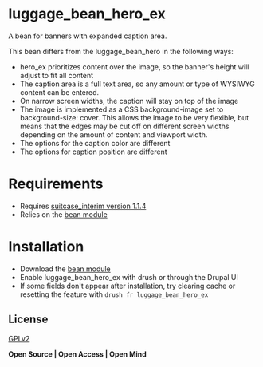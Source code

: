 # luggage_bean_hero_ex
A bean for banners with expanded caption area.  

This bean differs from the luggage_bean_hero in the following ways:
- hero_ex prioritizes content over the image, so the banner's height will adjust to fit all content
- The caption area is a full text area, so any amount or type of WYSIWYG content can be entered.
- On narrow screen widths, the caption will stay on top of the image
- The image is implemented as a CSS background-image set to background-size: cover. This allows the image to be very flexible, but means that the edges may be cut off on different screen widths depending on the amount of content and viewport width.
- The options for the caption color are different
- The options for caption position are different

# Requirements
- Requires [suitcase_interim version 1.1.4]
- Relies on the [bean module]

# Installation
- Download the [bean module]
- Enable luggage_bean_hero_ex with drush or through the Drupal UI
- If some fields don't appear after installation, try clearing cache or resetting the feature with `drush fr luggage_bean_hero_ex`

## License

[GPLv2]

**Open Source | Open Access | Open Mind**

[suitcase_interim version 1.1.4]:https://github.com/isubit/suitcase_interim/releases/tag/1.1.4
[bean module]:https://www.drupal.org/project/bean
[GPLv2]:http://www.gnu.org/licenses/gpl-2.0.html
